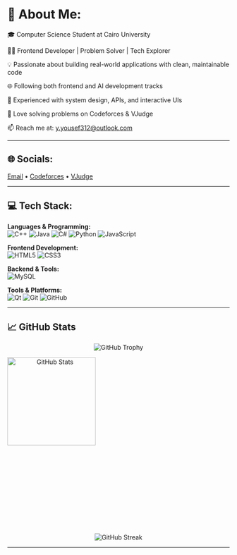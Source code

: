 # 💫 About Me:
🎓 Computer Science Student at Cairo University  

👨‍💻 Frontend Developer | Problem Solver | Tech Explorer  

💡 Passionate about building real-world applications with clean, maintainable code 

🌐 Following both frontend and AI development tracks

🔧 Experienced with system design, APIs, and interactive UIs  

🧠 Love solving problems on Codeforces & VJudge  

📫 Reach me at: [y.yousef312@outlook.com](mailto:y.yousef312@outlook.com)  
  

---

## 🌐 Socials:
[Email](mailto:y.yousef312@outlook.com) • [Codeforces](https://codeforces.com/profile/Youssef_Yasser_Elsayed) • [VJudge](https://vjudge.net/user/youssef111111111)

---

## 💻 Tech Stack:
**Languages & Programming:**  
![C++](https://img.shields.io/badge/C++-00599C?style=flat&logo=c%2B%2B&logoColor=white)
![Java](https://img.shields.io/badge/Java-ED8B00?style=flat&logo=java&logoColor=white)
![C#](https://img.shields.io/badge/C%23-239120?style=flat&logo=c-sharp&logoColor=white)
![Python](https://img.shields.io/badge/Python-3776AB?style=flat&logo=python&logoColor=white)
![JavaScript](https://img.shields.io/badge/JavaScript-F7DF1E?style=flat&logo=javascript&logoColor=black)

**Frontend Development:**  
![HTML5](https://img.shields.io/badge/HTML5-E34F26?style=flat&logo=html5&logoColor=white)
![CSS3](https://img.shields.io/badge/CSS3-1572B6?style=flat&logo=css3&logoColor=white)

**Backend & Tools:**  
![MySQL](https://img.shields.io/badge/MySQL-4479A1?style=flat&logo=mysql&logoColor=white)

**Tools & Platforms:**  
![Qt](https://img.shields.io/badge/Qt-41CD52?style=flat&logo=qt&logoColor=white)
![Git](https://img.shields.io/badge/Git-F05033?style=flat&logo=git&logoColor=white)
![GitHub](https://img.shields.io/badge/GitHub-181717?style=flat&logo=github&logoColor=white)

---

## 📈 GitHub Stats
<!-- GitHub Trophies -->
<p align="center">
  <img src="https://github-profile-trophy.vercel.app/?username=Youssef1111111111&theme=tokyonight&row=1&margin-w=15" alt="GitHub Trophy" />
</p>



<!-- GitHub Streak -->
<p align="center">
  <img src="https://github-readme-stats.vercel.app/api?username=Youssef1111111111&show_icons=true&theme=tokyonight" alt="GitHub Stats" height="200" style="margin-Right: 2000px;" />
  <img src="https://github-readme-stats.vercel.app/api/top-langs/?username=Youssef1111111111&layout=compact&theme=tokyonight" alt="Top Languages" height="200" style="margin-left: 2000px;" />
  <img src="https://github-readme-streak-stats.herokuapp.com?user=Youssef1111111111&theme=tokyonight" alt="GitHub Streak" />
</p>






---
